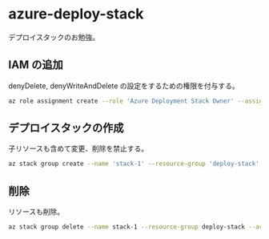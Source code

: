 # azure-deploy-stack

デプロイスタックのお勉強。


## IAM の追加

denyDelete, denyWriteAndDelete の設定をするための権限を付与する。

```bash
az role assignment create --role 'Azure Deployment Stack Owner' --assignee <user id> --scope <resource group id>
```



## デプロイスタックの作成

子リソースも含めて変更、削除を禁止する。

```bash
az stack group create --name 'stack-1' --resource-group 'deploy-stack' --template-file '1-vnet.bicep' --action-on-unmanage 'detachAll' --deny-settings-mode 'denyWriteAndDelete' --cs
```


## 削除

リソースも削除。

```bash
az stack group delete --name stack-1 --resource-group deploy-stack --action-on-unmanage deleteResources
```
